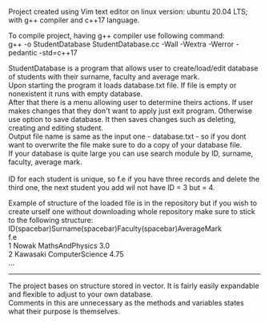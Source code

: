 Project created using Vim text editor on linux version: ubuntu 20.04 LTS; with g++ compiler and c++17 language.</br>


To compile project, having g++ compiler use following command:</br>
g++ -o StudentDatabase StudentDatabase.cc -Wall -Wextra -Werror -pedantic -std=c++17</br>

StudentDatabase is a program that allows user to create/load/edit database of students with their surname, faculty and average mark.</br>
Upon starting the program it loads database.txt file. If file is empty or nonexistent it runs with empty database.</br>
After that there is a menu allowing user to determine theirs actions. If user makes changes that they don't want to 
apply just exit program. Otherwise use option to save database. It then saves changes such as deleting, creating and editing student.</br>
Output file name is same as the input one - database.txt - so if you dont want to overwrite the file make sure to do a copy of your database file.</br>
If your database is quite large you can use search module by ID, surname, faculty, average mark.</br>
</br>
ID for each student is unique, so f.e if you have three records and delete the third one, the next student you add wil not have ID = 3 but = 4.</br>

Example of structure of the loaded file is in the repository but if you wish to create urself one without downloading whole repository make sure to
stick to the following structure: </br>
ID(spacebar)Surname(spacebar)Faculty(spacebar)AverageMark</br>
f.e </br>
1 Nowak MathsAndPhysics 3.0</br>
2 Kawasaki ComputerScience 4.75 </br>
...</br>

----------------------------------------------------------------------------------

The project bases on structure stored in vector. It is fairly easily expandable and flexible to adjust to your own database.</br>
Comments in this are unnecessary as the methods and variables states what their purpose is themselves.




